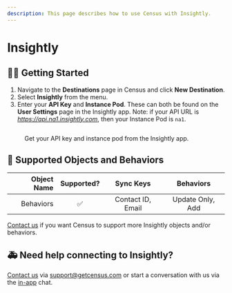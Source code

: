 ```yaml
---
description: This page describes how to use Census with Insightly.
---
```


# Insightly

## 🏃‍♀️ Getting Started

1. Navigate to the **Destinations** page in Census and click **New Destination**.
2. Select **Insightly** from the menu.
3. Enter your **API Key** and **Instance Pod**. These can both be found on the **User Settings** page in the Insightly app. Note: if your API URL is _https://api.na1.insightly.com_, then your Instance Pod is `na1`.

<figure><img src="../.gitbook/assets/insightly.png" alt=""><figcaption><p>Get your API key and instance pod from the Insightly app.</p></figcaption></figure>

## 🔀 Supported Objects and Behaviors

|                                                                                             **Object Name** | **Supported?** | **Sync Keys**  |  **Behaviors**   |
|------------------------------------------------------------------------------------------------------------:| :------------: | :------------: |:----------------:|
|                                                                                                   Behaviors |        ✅      | Contact ID, Email | Update Only, Add |

[Contact us](mailto:support@getcensus.com) if you want Census to support more Insightly objects and/or behaviors.

## 🚑 Need help connecting to Insightly?

[Contact us](mailto:support@getcensus.com) via support@getcensus.com or start a conversation with us via the [in-app](https://app.getcensus.com) chat.
